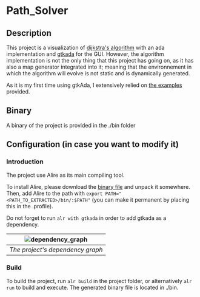 # Path\_Solver

## Description

This project is a visualization of
[dijkstra's algorithm](https://en.wikipedia.org/wiki/Dijkstra%27s_algorithm)
with an ada implementation and [gtkada](https://github.com/AdaCore/gtkada) for
the GUI.
However, the algorithm implementation is not the only thing that this project
has going on, as it has also a map generator integrated into it; meaning that
the environnement in which the algorithm will evolve is not static and is
dynamically generated.

As it is my first time using gtkAda, I extensively relied on
[the examples](https://github.com/AdaCore/gtkada/tree/master/testgtk) provided.

## Binary

A binary of the project is provided in the ./bin folder

## Configuration (in case you want to modify it)

### Introduction

The project use Alire as its main compiling tool.

To install Alire, please download the [binary file](https://alire.ada.dev/) and
unpack it somewhere. Then, add Alire to the path with
```export PATH="<PATH_TO_EXTRACTED>/bin/:$PATH"``` (you can make it permanent
by placing this in the .profile).

Do not forget to run ```alr with gtkada``` in order to add gtkada as a dependency.

| ![dependency_graph](./doc/dependency_graph.png) |
|:--:|
| *The project's dependency graph* |

### Build

To build the project, run ```alr build``` in the project folder, or
alternatively ```alr run``` to build and execute. The generated binary file is
located in ./bin.




